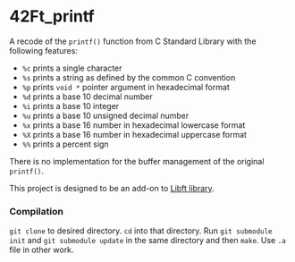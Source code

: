 # 42Ft_printf

A recode of the `printf()` function from C Standard Library with the following features:

* `%c` prints a single character
* `%s` prints a string as defined by the common C convention
* `%p` prints `void *` pointer argument in hexadecimal format
* `%d` prints a base 10 decimal number
* `%i` prints a base 10 integer
* `%u` prints a base 10 unsigned decimal number
* `%x` prints a base 16 number in hexadecimal lowercase format
* `%X` prints a base 16 number in hexadecimal uppercase format
* `%%` prints a percent sign

There is no implementation for the buffer management of the original `printf()`.

This project is designed to be an add-on to [Libft library](https://github.com/ejarvinen/42Libft).

### Compilation

`git clone` to desired directory. `cd` into that directory. Run `git submodule init` and `git submodule update` in the same directory and then `make`. Use `.a` file in other work.
